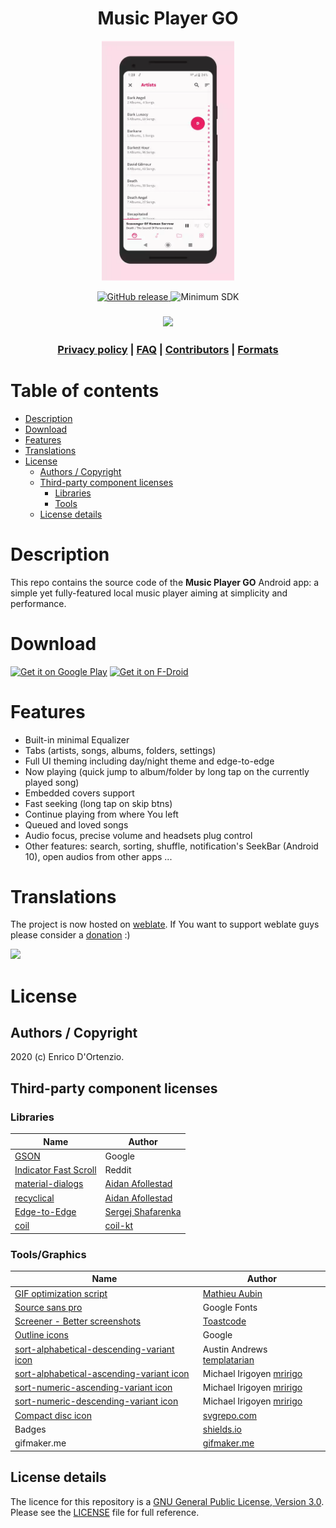 <h1 align="center">Music Player GO</h1>

<p align="center">
<img height="384" src="mpgo-4-2-4_quality55.webp">
</p>

<p align="center">
  <!-- Latest Release -->
    <a href="https://github.com/enricocid/Music-Player-GO/releases">
      <img alt="GitHub release"
      src="https://img.shields.io/static/v1?label=Tag&message=v4.2.7&color=2196f3">
    </a>
   <!-- Minimum SDK -->
    <a>
      <img alt="Minimum SDK"
      src="https://img.shields.io/static/v1?label=API&message=21&color=4caf50">
    </a>
</p>

  <h3 align="center">
  <a href="https://hosted.weblate.org/engage/music-player-go/">
    <img src="https://hosted.weblate.org/widgets/music-player-go/-/287x66-white.png" />
  </a>
  </h3>

  <h3 align="center">
  <a href="PRIVACY.md">Privacy policy</a> |
  <a href="FAQ.md">FAQ</a> |
  <a href="CONTRIBUTORS.md">Contributors</a> |
  <a href="FORMATS.md">Formats</a>
  </h3>

  </h3>


# Table of contents

- [Description](#description)
- [Download](#download)
- [Features](#features)
- [Translations](#translations)
- [License](#license)
  - [Authors / Copyright](#authors--copyright)
  - [Third-party component licenses](#third-party-component-licenses)
    - [Libraries](#libraries)
    - [Tools](#tools)
  - [License details](#license-details)

# Description

This repo contains the source code of the **Music Player GO** Android app: a simple yet fully-featured local music player aiming at simplicity and performance.

# Download

[<img src="https://play.google.com/intl/en_us/badges/static/images/badges/en_badge_web_generic.png"
    alt="Get it on Google Play"
    height="80">](https://play.google.com/store/apps/details?id=com.iven.musicplayergo)
[<img src="https://fdroid.gitlab.io/artwork/badge/get-it-on.png"
    alt="Get it on F-Droid"
    height="80">](https://f-droid.org/packages/com.iven.musicplayergo/)

  
# Features

- Built-in minimal Equalizer
- Tabs (artists, songs, albums, folders, settings)
- Full UI theming including day/night theme and edge-to-edge
- Now playing (quick jump to album/folder by long tap on the currently played song)
- Embedded covers support
- Fast seeking (long tap on skip btns)
- Continue playing from where You left
- Queued and loved songs
- Audio focus, precise volume and headsets plug control
- Other features: search, sorting, shuffle, notification's SeekBar (Android 10), open audios from other apps ...


# Translations

The project is now hosted on [weblate](https://hosted.weblate.org/engage/music-player-go/). If You want to support weblate guys
please consider a [donation](https://weblate.org/it/donate/new/) :)

<a href="https://hosted.weblate.org/engage/music-player-go/">
  <img src="https://hosted.weblate.org/widgets/music-player-go/-/88x31-white.png" />
</a>


# License

## Authors / Copyright

2020 (c) Enrico D'Ortenzio.


## Third-party component licenses

### Libraries

| Name                                                        | Author                  |
| ----------------------------------------------------------- | ------------------------- |
| [GSON](https://github.com/google/gson)                  | Google                       |
| [Indicator Fast Scroll](https://github.com/reddit/IndicatorFastScroll)                  | Reddit                       |
| [material-dialogs](https://github.com/afollestad/material-dialogs)                  | [Aidan Afollestad](https://github.com/afollestad)                       |
| [recyclical](https://github.com/afollestad/recyclical)                  | [Aidan Afollestad](https://github.com/afollestad)                       |
| [Edge-to-Edge](https://github.com/beworker/edge-to-edge)                  | [Sergej Shafarenka](https://github.com/beworker)                       |
| [coil](https://github.com/coil-kt/coil)                  | [coil-kt](https://github.com/coil-kt)                       |

### Tools/Graphics

| Name                                                        | Author                  |
| ----------------------------------------------------------- | ------------------------- |
| [GIF optimization script](https://github.com/mathieu-aubin/tempgif)                  | [Mathieu Aubin](https://github.com/mathieu-aubin)                       |
| [Source sans pro](https://fonts.google.com/specimen/Source+Sans+Pro)                        | Google Fonts                       |
| [Screener - Better screenshots](https://play.google.com/store/apps/details?id=de.toastcode.screener) | [Toastcode](https://toastco.de/)                       |
| [Outline icons](https://material.io/tools/icons/?style=round) | Google                       |
| [sort-alphabetical-descending-variant icon](https://materialdesignicons.com/icon/sort-alphabetical-descending-variant) | Austin Andrews [templatarian](https://twitter.com/templarian)                       |
| [sort-alphabetical-ascending-variant icon](https://materialdesignicons.com/icon/sort-alphabetical-ascending-variant) | Michael Irigoyen [mririgo](https://twitter.com/mririgo)                       |
| [sort-numeric-ascending-variant icon](https://materialdesignicons.com/icon/sort-numeric-ascending-variant) | Michael Irigoyen [mririgo](https://twitter.com/mririgo)                       |
| [sort-numeric-descending-variant icon](https://materialdesignicons.com/icon/sort-numeric-descending-variant) | Michael Irigoyen [mririgo](https://twitter.com/mririgo) 
| [Compact disc icon](https://www.svgrepo.com/svg/181020/compact-disc-music) | [svgrepo.com](https://www.svgrepo.com)                       |
| Badges | [shields.io](https://shields.io/) 
| gifmaker.me | [gifmaker.me](https://gifmaker.me/)


## License details

The licence for this repository is a [GNU General Public License, Version 3.0](http://www.gnu.org/licenses/#GPL). Please see the [LICENSE](LICENSE.md) file for full reference.
